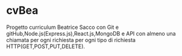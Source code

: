# cvBea
Progetto curriculum Beatrice Sacco con Git e gitHub,Node.js(Express.js),React.js,MongoDB e API con almeno una chiamata per ogni richiesta per ogni tipo di richiesta HTTP(GET,POST,PUT,DELETE).
